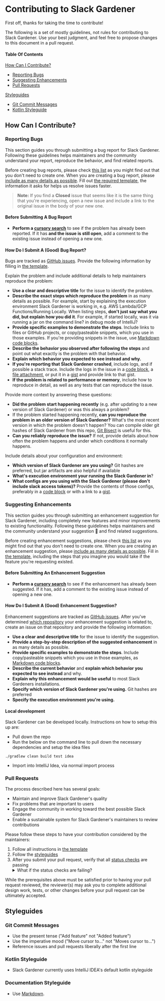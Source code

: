 # Contributing to Slack Gardener

First off, thanks for taking the time to contribute!

The following is a set of mostly guidelines, not rules for contributing to Slack Gardener.
Use your best judgment, and feel free to propose changes to this document in a pull request.

#### Table Of Contents

[How Can I Contribute?](#how-can-i-contribute)
  * [Reporting Bugs](#reporting-bugs)
  * [Suggesting Enhancements](#suggesting-enhancements)
  * [Pull Requests](#pull-requests)

[Styleguides](#styleguides)
  * [Git Commit Messages](#git-commit-messages)
  * [Kotlin Styleguide](#kotlin-styleguide)


## How Can I Contribute?

### Reporting Bugs

This section guides you through submitting a bug report for Slack Gardener. Following these guidelines helps maintainers and the community understand your report, reproduce the behavior, and find related reports.

Before creating bug reports, please check [this list](#before-submitting-a-bug-report) as you might find out that you don't need to create one. When you are creating a bug report, please [include as many details as possible](#how-do-i-submit-a-good-bug-report). Fill out [the required template](ISSUE_TEMPLATE.md), the information it asks for helps us resolve issues faster.

> **Note:** If you find a **Closed** issue that seems like it is the same thing that you're experiencing, open a new issue and include a link to the original issue in the body of your new one.

#### Before Submitting A Bug Report

* **Perform a [cursory search](https://github.com/search?q=+is%3Aissue+user%3Aatom)** to see if the problem has already been reported. If it has **and the issue is still open**, add a comment to the existing issue instead of opening a new one.

#### How Do I Submit A (Good) Bug Report?

Bugs are tracked as [GitHub issues](https://guides.github.com/features/issues/). Provide the following information by filling in [the template](ISSUE_TEMPLATE.md).

Explain the problem and include additional details to help maintainers reproduce the problem:

* **Use a clear and descriptive title** for the issue to identify the problem.
* **Describe the exact steps which reproduce the problem** in as many details as possible. For example, start by explaining the execution environment Slack Gardener is working in, e.g. AWS Lambda/GCP Functions/Running Locally. When listing steps, **don't just say what you did, but explain how you did it**. For example, if started locally, was it via running a jar on the command line? in debug mode of IntelliJ?
* **Provide specific examples to demonstrate the steps**. Include links to files or GitHub projects, or copy/pasteable snippets, which you use in those examples. If you're providing snippets in the issue, use [Markdown code blocks](https://help.github.com/articles/markdown-basics/#multiple-lines).
* **Describe the behavior you observed after following the steps** and point out what exactly is the problem with that behavior.
* **Explain which behavior you expected to see instead and why.**
* **If you're reporting that Slack Gardener crashed**, include logs, and if possible a stack trace. Include the logs in the issue in a [code block](https://help.github.com/articles/markdown-basics/#multiple-lines), a [file attachment](https://help.github.com/articles/file-attachments-on-issues-and-pull-requests/), or put it in a [gist](https://gist.github.com/) and provide link to that gist.
* **If the problem is related to performance or memory**, include how to reproduce in detail, as well as any tests that can reproduce the issue.

Provide more context by answering these questions:

* **Did the problem start happening recently** (e.g. after updating to a new version of Slack Gardener) or was this always a problem?
* If the problem started happening recently, **can you reproduce the problem in an older version of Slack Gardener?** What's the most recent version in which the problem doesn't happen? You can compile older git hashes of Slack Gardener from this repo, [Git Bisect](https://git-scm.com/book/en/v2/Git-Tools-Debugging-with-Git) is useful for this. 
* **Can you reliably reproduce the issue?** If not, provide details about how often the problem happens and under which conditions it normally happens.

Include details about your configuration and environment:

* **Which version of Slack Gardener are you using?** Git hashes are preferred, but jar artifacts are also helpful if available
* **What's execution environment your running the Slack Gardener in**?
* **What configs are you using with the Slack Gardener (please don't include slack access tokens)?** Provide the contents of those configs, preferably in a [code block](https://help.github.com/articles/markdown-basics/#multiple-lines) or with a link to a [gist](https://gist.github.com/).

### Suggesting Enhancements

This section guides you through submitting an enhancement suggestion for Slack Gardener, including completely new features and minor improvements to existing functionality. Following these guidelines helps maintainers and the community understand your suggestion :pencil: and find related suggestions.

Before creating enhancement suggestions, please check [this list](#before-submitting-an-enhancement-suggestion) as you might find out that you don't need to create one. When you are creating an enhancement suggestion, please [include as many details as possible](#how-do-i-submit-a-good-enhancement-suggestion). Fill in [the template](ISSUE_TEMPLATE.md), including the steps that you imagine you would take if the feature you're requesting existed.

#### Before Submitting An Enhancement Suggestion

* **Perform a [cursory search](https://github.com/search?q=+is%3Aissue+user%3Aatom)** to see if the enhancement has already been suggested. If it has, add a comment to the existing issue instead of opening a new one.

#### How Do I Submit A (Good) Enhancement Suggestion?

Enhancement suggestions are tracked as [GitHub issues](https://guides.github.com/features/issues/). After you've determined [which repository](#atom-and-packages) your enhancement suggestion is related to, create an issue on that repository and provide the following information:

* **Use a clear and descriptive title** for the issue to identify the suggestion.
* **Provide a step-by-step description of the suggested enhancement** in as many details as possible.
* **Provide specific examples to demonstrate the steps**. Include copy/pasteable snippets which you use in those examples, as [Markdown code blocks](https://help.github.com/articles/markdown-basics/#multiple-lines).
* **Describe the current behavior** and **explain which behavior you expected to see instead** and why.
* **Explain why this enhancement would be useful** to most Slack Gardeners installations.
* **Specify which version of Slack Gardener you're using.** Git hashes are preferred
* **Specify the execution environment you're using.**

#### Local development

Slack Gardener can be developed locally. Instructions on how to setup this up are:
* Pull down the repo
* Run the below on the command line to pull down the necessary dependencies and setup the idea files 
```
./gradlew clean build test idea
```
* Import into IntelliJ Idea, via normal import process


### Pull Requests

The process described here has several goals:

- Maintain and improve Slack Gardener's quality
- Fix problems that are important to users
- Engage the community in working toward the best possible Slack Gardener
- Enable a sustainable system for Slack Gardener's maintainers to review contributions

Please follow these steps to have your contribution considered by the maintainers:

1. Follow all instructions in [the template](PULL_REQUEST_TEMPLATE.md)
2. Follow the [styleguides](#styleguides)
3. After you submit your pull request, verify that all [status checks](https://help.github.com/articles/about-status-checks/) are passing <details><summary>What if the status checks are failing?</summary>If a status check is failing, and you believe that the failure is unrelated to your change, please leave a comment on the pull request explaining why you believe the failure is unrelated. A maintainer will re-run the status check for you. If we conclude that the failure was a false positive, then we will open an issue to track that problem with our status check suite.</details>

While the prerequisites above must be satisfied prior to having your pull request reviewed, the reviewer(s) may ask you to complete additional design work, tests, or other changes before your pull request can be ultimately accepted.

## Styleguides

### Git Commit Messages

* Use the present tense ("Add feature" not "Added feature")
* Use the imperative mood ("Move cursor to..." not "Moves cursor to...")
* Reference issues and pull requests liberally after the first line

### Kotlin Styleguide

* Slack Gardener currently uses IntelliJ IDEA's default kotlin styleguide


### Documentation Styleguide

* Use [Markdown](https://daringfireball.net/projects/markdown).
